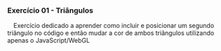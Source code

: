 ### Exercício 01 - Triângulos

&emsp;Exercício dedicado a aprender como incluir e posicionar um segundo triângulo no código e então mudar a cor de ambos triângulos utilizando apenas o JavaScript/WebGL